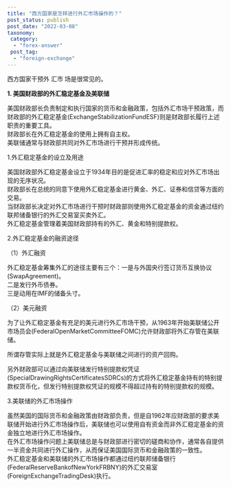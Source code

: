 ```yaml
---
title: "西方国家是怎样进行外汇市场操作的？"
post_status: publish
post_date: "2022-03-08"
taxonomy:
 category: 
  - "forex-answer"
 post_tag: 
  - "foreign-exchange"
---
```


西方国家干预外 汇市 场是很常见的。  

**1. 美国财政部的外汇稳定基金及美联储**

美国财政部长负责制定和执行国家的货币和金融政策，包括外汇市场干预政策，而财政部的外汇稳定基金(ExchangeStabilizationFundESF)则是财政部长履行上述职责的重要工具。  
财政部长在外汇稳定基金的使用上拥有自主权。  
美联储通常与财政部共同对外汇市场进行干预并形成传统。  

1.外汇稳定基金的设立及用途

美国财政部外汇稳定基金设立于1934年目的是促进汇率的稳定和应对外汇市场出现的无序状况。  
财政部长在总统的同意下使用外汇稳定基金进行黄金、外汇、证券和信贷等方面的交易。  
当财政部长决定对外汇市场进行干预时财政部则使用外汇稳定基金的资金通过纽约联邦储备银行的外汇交易室买卖外汇。  
外汇稳定基金管理着美国财政部持有的外汇、黄金和特别提款权。  

2.外汇稳定基金的融资途径

（1）外汇融资

外汇稳定基金筹集外汇的途径主要有三个：一是与外国央行签订货币互换协议(SwapAgreement)。  
二是发行外币债券。  
三是动用在IMF的储备头寸。  

（2）美元融资

为了让外汇稳定基金有充足的美元进行外汇市场干预，从1963年开始美联储公开市场员会(FederalOpenMarketCommitteeFOMC)允许财政部将外汇存管在美联储。  

所谓存管实际上就是外汇稳定基金与美联储之间进行的资产回购。  

另外财政部可以通过向美联储发行特别提款权凭证(SpecialDrawingRightsCertificatesSDRCs)的方式将外汇稳定基金持有的特别提款权货币化，但发行特别提款权凭证的规模不得超过持有的特别提款权的规模。  

3.美联储的外汇市场操作

虽然美国的国际货币和金融政策由财政部负责，但是自1962年应财政部的要求美联储开始进行外汇市场操作后，美联储也可以使用自有资金而非外汇稳定基金的资金独立地进行外汇市场操作。  
在外汇市场操作问题上美联储总是与财政部进行密切的磋商和协作，通常各自提供一半资金共同进行外汇操作，从而保证美国国际货币和金融政策的一致性。  
外汇稳定基金和美联储的外汇市场操作都通过纽约联邦储备银行(FederalReserveBankofNewYorkFRBNY)的外汇交易室(ForeignExchangeTradingDesk)执行。
